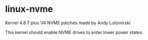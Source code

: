 # linux-nvme

Kernel 4.8.7 plus V4 NVME patches made by Andy Lutomirski 

This kernel should enable NVME drives to enter lower power states.
